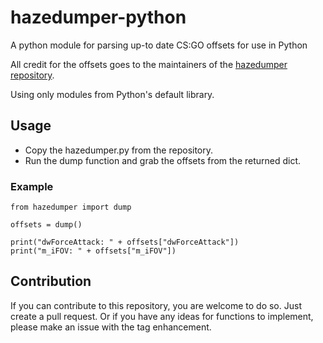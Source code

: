 # hazedumper-python
A python module for parsing up-to date CS:GO offsets for use in Python

All credit for the offsets goes to the maintainers of the [hazedumper repository](https://github.com/frk1/hazedumper).

Using only modules from Python's default library.

## Usage
 - Copy the hazedumper.py from the repository.
 - Run the dump function and grab the offsets from the returned dict.

### Example
```
from hazedumper import dump

offsets = dump()

print("dwForceAttack: " + offsets["dwForceAttack"])
print("m_iFOV: " + offsets["m_iFOV"])
```
 
## Contribution
If you can contribute to this repository, you are welcome to do so. Just create a pull request.
Or if you have any ideas for functions to implement, please make an issue with the tag enhancement.
